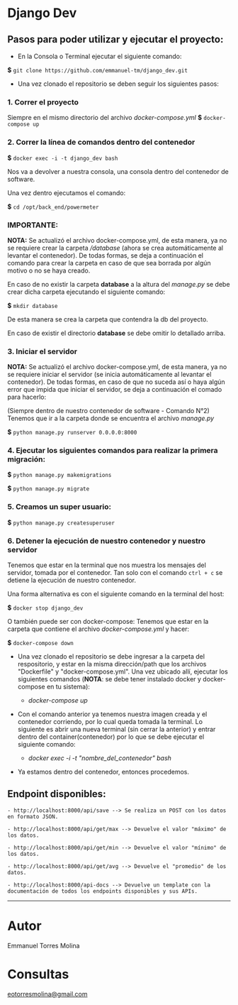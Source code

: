 # Django Dev

## Pasos para poder utilizar y ejecutar el proyecto:

- En la Consola o Terminal ejecutar el siguiente comando: 

**$** `git clone https://github.com/emmanuel-tm/django_dev.git`

- Una vez clonado el repositorio se deben seguir los siguientes pasos:

### 1. Correr el proyecto
Siempre en el mismo directorio del archivo *docker-compose.yml*
**$** `docker-compose up`

### 2. Correr la línea de comandos dentro del contenedor

**$** `docker exec -i -t django_dev bash`

Nos va a devolver a nuestra consola, una consola dentro del contenedor de software.


Una vez dentro ejecutamos el comando:

**$** `cd /opt/back_end/powermeter` 

### **IMPORTANTE:**

**NOTA:** Se actualizó el archivo docker-compose.yml, de esta manera, ya no se
requiere crear la carpeta */database* (ahora se crea automáticamente al levantar el
contenedor). De todas formas, se deja a continuación el comando para crear la carpeta 
en caso de que sea borrada por algún motivo o no se haya creado.

En caso de no existir la carpeta **database** a la altura del *manage.py* se debe
crear dicha carpeta ejecutando el siguiente comando:

**$** `mkdir database`

De esta manera se crea la carpeta que contendra la db del proyecto.

En caso de existir el directorio **database**  se debe omitir lo detallado arriba.

### 3. Iniciar el servidor

**NOTA:** Se actualizó el archivo docker-compose.yml, de esta manera, ya no se
requiere iniciar el servidor (se inicia automáticamente al levantar el contenedor).
De todas formas, en caso de que no suceda así o haya algún error que impida que iniciar
el servidor, se deja a continuación el comado para hacerlo:

(Siempre dentro de nuestro contenedor de software - Comando N°2)  
Tenemos que ir a la carpeta donde se encuentra el archivo *manage.py*  

**$** `python manage.py runserver 0.0.0.0:8000`  

### 4. Ejecutar los siguientes comandos para realizar la primera migración:  

**$** `python manage.py makemigrations`

**$** `python manage.py migrate` 

### 5. Creamos un super usuario:  

**$** `python manage.py createsuperuser`

### 6. Detener la ejecución de nuestro contenedor y nuestro servidor
Tenemos que estar en la terminal que nos muestra los mensajes del servidor, tomada por el contenedor.
Tan solo con el comando `ctrl + c`  se detiene la ejecución de nuestro contenedor.  

Una forma alternativa es con el siguiente comando en la terminal del host:

**$** `docker stop django_dev`  

O también puede ser con docker-compose:
Tenemos que estar en la carpeta que contiene el archivo *docker-compose.yml* y hacer:


**$** `docker-compose down`  

- Una vez clonado el repositorio se debe ingresar a la carpeta del respositorio, y estar en la misma dirección/path que los archivos "Dockerfile" y "docker-compose.yml". Una vez ubicado allí, ejecutar los siguientes comandos (**NOTA**: se debe tener instalado docker y docker-compose en tu sistema):

    - *docker-compose up*

- Con el comando anterior ya tenemos nuestra imagen creada y el contenedor corriendo, por lo cual queda tomada la terminal. Lo siguiente es abrir una nueva terminal (sin cerrar la anterior) y entrar dentro del container(contenedor) por lo que se debe ejecutar el siguiente comando:

    - *docker exec -i -t "nombre_del_contenedor" bash*

- Ya estamos dentro del contenedor, entonces procedemos.


## Endpoint disponibles:

    - http://localhost:8000/api/save --> Se realiza un POST con los datos en formato JSON.

    - http://localhost:8000/api/get/max --> Devuelve el valor "máximo" de los datos.

    - http://localhost:8000/api/get/min --> Devuelve el valor "mínimo" de los datos.

    - http://localhost:8000/api/get/avg --> Devuelve el "promedio" de los datos.

    - http://localhost:8000/api-docs --> Devuelve un template con la documentación de todos los endpoints disponibles y sus APIs.


---
# Autor
Emmanuel Torres Molina

# Consultas
eotorresmolina@gmail.com
